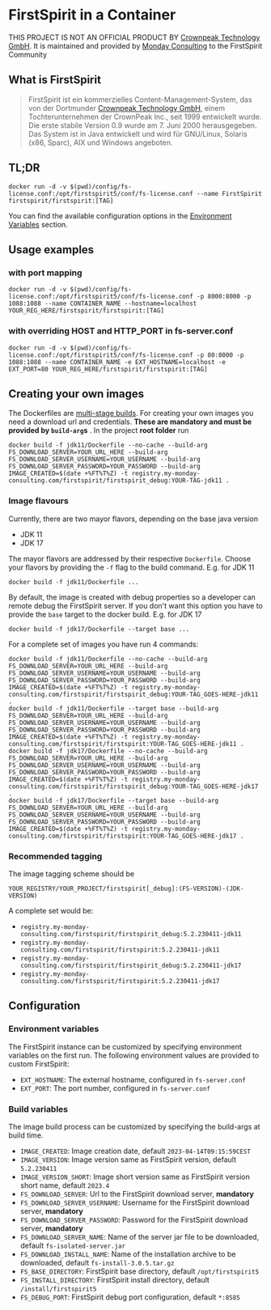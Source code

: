 # FirstSpirit in a Container

THIS PROJECT IS NOT AN OFFICIAL PRODUCT BY [Crownpeak Technology GmbH](https://www.e-spirit.com/). It is maintained and provided by [Monday Consulting](https://www.monday-consultig.com/) to the FirstSpirit Community

## What is FirstSpirit

> FirstSpirit ist ein kommerzielles Content-Management-System, das von der
> Dortmunder [Crownpeak Technology GmbH](https://www.e-spirit.com/), einem Tochterunternehmen der CrownPeak Inc., seit
> 1999 entwickelt wurde. Die erste stabile Version 0.9 wurde am 7. Juni 2000 herausgegeben. Das System ist in Java
> entwickelt und wird für GNU/Linux, Solaris (x86, Sparc), AIX und Windows angeboten.

## TL;DR

```console
docker run -d -v $(pwd)/config/fs-license.conf:/opt/firstspirit5/conf/fs-license.conf --name FirstSpirit firstspirit/firstspirit:[TAG]
```

You can find the available configuration options in the [Environment Variables](#environment-variables) section.

## Usage examples

### with port mapping

```console
docker run -d -v $(pwd)/config/fs-license.conf:/opt/firstspirit5/conf/fs-license.conf -p 8000:8000 -p 1088:1088 --name CONTAINER_NAME --hostname=localhost YOUR_REG_HERE/firstspirit/firstspirit:[TAG]
```

### with overriding HOST and HTTP_PORT in fs-server.conf

```console
docker run -d -v $(pwd)/config/fs-license.conf:/opt/firstspirit5/conf/fs-license.conf -p 80:8000 -p 1088:1088 --name CONTAINER_NAME -e EXT_HOSTNAME=localhost -e EXT_PORT=80 YOUR_REG_HERE/firstspirit/firstspirit:[TAG]
```

## Creating your own images

The Dockerfiles are [multi-stage builds](https://docs.docker.com/build/building/multi-stage/). For creating your own
images you need a download url and credentials. **These are mandatory and must be provided by `build-arg`s** . In the
project **root folder** run

```console
docker build -f jdk11/Dockerfile --no-cache --build-arg FS_DOWNLOAD_SERVER=YOUR_URL_HERE --build-arg FS_DOWNLOAD_SERVER_USERNAME=YOUR_USERNAME --build-arg FS_DOWNLOAD_SERVER_PASSWORD=YOUR_PASSWORD --build-arg IMAGE_CREATED=$(date +%FT%T%Z) -t registry.my-monday-consulting.com/firstspirit/firstspirit_debug:YOUR-TAG-jdk11 .   
```

### Image flavours

Currently, there are two mayor flavors, depending on the base java version

* JDK 11
* JDK 17

The mayor flavors are addressed by their respective `Dockerfile`. Choose your flavors by providing the `-f` flag to the
build command. E.g. for JDK 11

```console
docker build -f jdk11/Dockerfile ...
```

By default, the image is created with debug properties so a developer can remote debug the FirstSpirit server. If you
don't want this option you have to provide the `base` target to the docker build. E.g. for JDK 17

```console
docker build -f jdk17/Dockerfile --target base ...
```

For a complete set of images you have run 4 commands:

```console
docker build -f jdk11/Dockerfile --no-cache --build-arg FS_DOWNLOAD_SERVER=YOUR_URL_HERE --build-arg FS_DOWNLOAD_SERVER_USERNAME=YOUR_USERNAME --build-arg FS_DOWNLOAD_SERVER_PASSWORD=YOUR_PASSWORD --build-arg IMAGE_CREATED=$(date +%FT%T%Z) -t registry.my-monday-consulting.com/firstspirit/firstspirit_debug:YOUR-TAG_GOES-HERE-jdk11 .
docker build -f jdk11/Dockerfile --target base --build-arg FS_DOWNLOAD_SERVER=YOUR_URL_HERE --build-arg FS_DOWNLOAD_SERVER_USERNAME=YOUR_USERNAME --build-arg FS_DOWNLOAD_SERVER_PASSWORD=YOUR_PASSWORD --build-arg IMAGE_CREATED=$(date +%FT%T%Z) -t registry.my-monday-consulting.com/firstspirit/firstspirit:YOUR-TAG_GOES-HERE-jdk11 .   
docker build -f jdk17/Dockerfile --no-cache --build-arg FS_DOWNLOAD_SERVER=YOUR_URL_HERE --build-arg FS_DOWNLOAD_SERVER_USERNAME=YOUR_USERNAME --build-arg FS_DOWNLOAD_SERVER_PASSWORD=YOUR_PASSWORD --build-arg IMAGE_CREATED=$(date +%FT%T%Z) -t registry.my-monday-consulting.com/firstspirit/firstspirit_debug:YOUR-TAG_GOES-HERE-jdk17 .
docker build -f jdk17/Dockerfile --target base --build-arg FS_DOWNLOAD_SERVER=YOUR_URL_HERE --build-arg FS_DOWNLOAD_SERVER_USERNAME=YOUR_USERNAME --build-arg FS_DOWNLOAD_SERVER_PASSWORD=YOUR_PASSWORD --build-arg IMAGE_CREATED=$(date +%FT%T%Z) -t registry.my-monday-consulting.com/firstspirit/firstspirit:YOUR-TAG_GOES-HERE-jdk17 . 
```
### Recommended tagging
The image tagging scheme should be

``` 
YOUR_REGISTRY/YOUR_PROJECT/firstspirit[_debug]:(FS-VERSION)-(JDK-VERSION)
```
A complete set would be:
* `registry.my-monday-consulting.com/firstspirit/firstspirit_debug:5.2.230411-jdk11`
* `registry.my-monday-consulting.com/firstspirit/firstspirit:5.2.230411-jdk11`
* `registry.my-monday-consulting.com/firstspirit/firstspirit_debug:5.2.230411-jdk17`
* `registry.my-monday-consulting.com/firstspirit/firstspirit:5.2.230411-jdk17`

## Configuration

### Environment variables

The FirstSpirit instance can be customized by specifying environment variables on the first run. The following
environment values are provided to custom FirstSpirit:

* `EXT_HOSTNAME`: The external hostname, configured in `fs-server.conf`
* `EXT_PORT`: The port number, configured in `fs-server.conf`

### Build variables
The image build process can be customized by specifying the build-args at build time.

* `IMAGE_CREATED`: Image creation date, default `2023-04-14T09:15:59CEST`
* `IMAGE_VERSION`: Image version same as FirstSpirit version, default `5.2.230411`
* `IMAGE_VERSION_SHORT`: Image short version same as FirstSpirit version short name, default `2023.4`
* `FS_DOWNLOAD_SERVER`: Url to the FirstSpirit download server, **mandatory**
* `FS_DOWNLOAD_SERVER_USERNAME`: Username for the FirstSpirit download server, **mandatory**
* `FS_DOWNLOAD_SERVER_PASSWORD`: Password for the FirstSpirit download server, **mandatory**
* `FS_DOWNLOAD_SERVER_NAME`: Name of the server jar file to be downloaded, default `fs-isolated-server.jar`
* `FS_DOWNLOAD_INSTALL_NAME`: Name of the installation archive to be downloaded, default `fs-install-3.0.5.tar.gz`
* `FS_BASE_DIRECTORY`: FirstSpirit base directory, default `/opt/firstspirit5`
* `FS_INSTALL_DIRECTORY`: FirstSpirit install directory, default `/install/firstspirit5`
* `FS_DEBUG_PORT`: FirstSpirit debug port configuration, default `*:8585`
